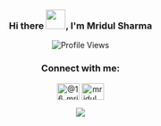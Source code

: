 <div align="center">
 
### Hi there <img src="https://raw.githubusercontent.com/MartinHeinz/MartinHeinz/master/wave.gif" width="35">, I'm Mridul Sharma
![Profile Views](https://komarev.com/ghpvc/?username=mridul-3)
### Connect with me:
</div>
<div align="center">
<p align="center">
<a href="https://twitter.com/@16_mridul" target="blank"><img align="center" src="https://raw.githubusercontent.com/rahuldkjain/github-profile-readme-generator/master/src/images/icons/Social/twitter.svg" alt="@16_mridul" height="30" width="40" /></a>
 <a href="https://instagram.com/mridul_._sharma" target="blank"><img align="center" src="https://raw.githubusercontent.com/rahuldkjain/github-profile-readme-generator/master/src/images/icons/Social/instagram.svg" alt="mridul_._sharma" height="30" width="40" /></a>
</p>  
</div>
<div align="center">
<img src="https://github-readme-stats.vercel.app/api?username=U-007&&show_icons=true&title_color=ffffff&icon_color=bb2acf&text_color=daf7dc&bg_color=151515">
</div>
